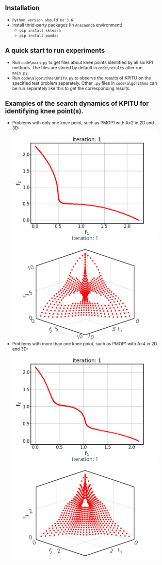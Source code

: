 ## Installation
* `Python version should be 3.6`
* Install thrid-party packages (In `Anacaonda` environment)
    * `pip install sklearn`
    * `pip install pandas`

## A quick start to run experiments
* Run `code\main.py` to get files about knee points identified by all six KPI methods. The files are stored by default in `code\results` after run `main.py`.
* Run `code\algorithms\KPITU.py` to observe the results of KPITU on the specified test problem separately. Other `.py` files in `code\algorithms` can be run separately like this to get the corresponding results.

## Examples of the search dynamics of KPITU for identifying knee point(s).
* Problems with only one knee point, such as PMOP1 with A=2 in 2D and 3D:
![](https://github.com/JerryI00/KPI/blob/master/gif/PMOP1_M2_A2.gif)
![](https://github.com/JerryI00/KPI/blob/master/gif/PMOP1_M3_A2.gif)
* Problems with more than one knee point, such as PMOP1 with A=4 in 2D and 3D:
![](https://github.com/JerryI00/KPI/blob/master/gif/PMOP1_M2_A4.gif)
![](https://github.com/JerryI00/KPI/blob/master/gif/PMOP1_M3_A4.gif)
